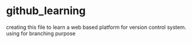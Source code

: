 # github_learning
creating this file to learn a web based platform for version control system.
using for branching purpose
